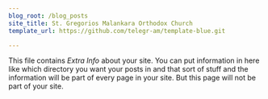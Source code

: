 ```yaml
---
blog_root: /blog_posts
site_title: St. Gregorios Malankara Orthodox Church
template_url: https://github.com/telegr-am/template-blue.git

---
```


This file contains _Extra Info_ about your site.  You can
put information in here like which directory you want your posts in
and that sort of stuff and the information will be part of every page
in your site.  But this page will not be part of your site.

